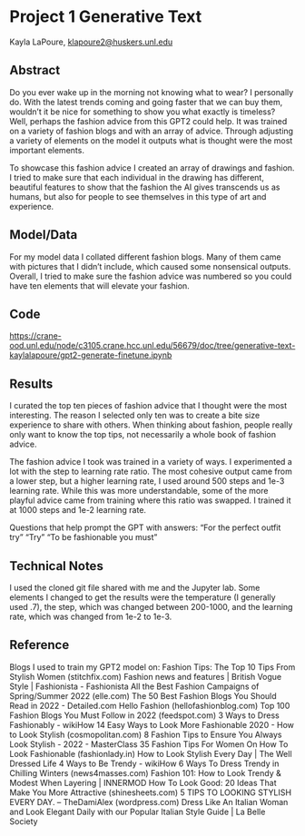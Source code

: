 # Project 1 Generative Text

Kayla LaPoure, klapoure2@huskers.unl.edu


## Abstract
Do you ever wake up in the morning not knowing what to wear? I personally do. With the latest trends coming and going faster that we can buy them, wouldn’t it be nice for something to show you what exactly is timeless? Well, perhaps the fashion advice from this GPT2 could help. It was trained on a variety of fashion blogs and with an array of advice. Through adjusting a variety of elements on the model it outputs what is thought were the most important elements.

To showcase this fashion advice I created an array of drawings and fashion. I tried to make sure that each individual in the drawing has different, beautiful features to show that the fashion the AI gives transcends us as humans, but also for people to see themselves in this type of art and experience.


## Model/Data

For my model data I collated different fashion blogs. Many of them came with pictures that I didn’t include, which caused some nonsensical outputs. Overall, I tried to make sure the fashion advice was numbered so you could have ten elements that will elevate your fashion.

## Code

https://crane-ood.unl.edu/node/c3105.crane.hcc.unl.edu/56679/doc/tree/generative-text-kaylalapoure/gpt2-generate-finetune.ipynb

## Results

I curated the top ten pieces of fashion advice that I thought were the most interesting. The reason I selected only ten was to create a bite size experience to share with others. When thinking about fashion, people really only want to know the top tips, not necessarily a whole book of fashion advice. 

The fashion advice I took was trained in a variety of ways. I experimented a lot with the step to learning rate ratio. The most cohesive output came from a lower step, but a higher learning rate, I used around 500 steps and 1e-3 learning rate. While this was more understandable, some of the more playful advice came from training where this ratio was swapped. I trained it at 1000 steps and 1e-2 learning rate. 

Questions that help prompt the GPT with answers:
“For the perfect outfit try”
“Try”
“To be fashionable you must”


## Technical Notes


I used the cloned git file shared with me and the Jupyter lab. Some elements I changed to get the results were the temperature (I generally used .7), the step, which was changed between 200-1000, and the learning rate, which was changed from 1e-2 to 1e-3.



## Reference
Blogs I used to train my GPT2 model on:
Fashion Tips: The Top 10 Tips From Stylish Women (stitchfix.com)
Fashion news and features | British Vogue
Style | Fashionista - Fashionista
All the Best Fashion Campaigns of Spring/Summer 2022 (elle.com)
The 50 Best Fashion Blogs You Should Read in 2022 - Detailed.com
Hello Fashion (hellofashionblog.com)
Top 100 Fashion Blogs You Must Follow in 2022 (feedspot.com)
3 Ways to Dress Fashionably - wikiHow
14 Easy Ways to Look More Fashionable 2020 - How to Look Stylish (cosmopolitan.com)
8 Fashion Tips to Ensure You Always Look Stylish - 2022 - MasterClass
35 Fashion Tips For Women On How To Look Fashionable (fashionlady.in)
How to Look Stylish Every Day | The Well Dressed Life
4 Ways to Be Trendy - wikiHow
6 Ways To Dress Trendy in Chilling Winters (news4masses.com)
Fashion 101: How to Look Trendy & Modest When Layering | INNERMOD
How To Look Good: 20 Ideas That Make You More Attractive (shinesheets.com)
5 TIPS TO LOOKING STYLISH EVERY DAY. – TheDamiAlex (wordpress.com)
Dress Like An Italian Woman and Look Elegant Daily with our Popular Italian Style Guide | La Belle Society

